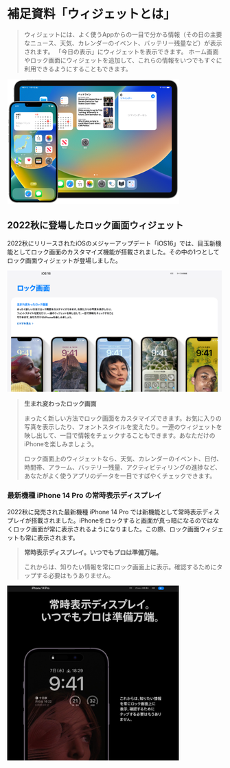補足資料「ウィジェットとは」
========================
> ウィジェットには、よく使うAppからの一目で分かる情報（その日の主要なニュース、天気、カレンダーのイベント、バッテリー残量など）が表示されます。 「今日の表示」にウィジェットを表示できます。 ホーム画面やロック画面にウィジェットを追加して、これらの情報をいつでもすぐに利用できるようにすることもできます。

<img src="widget800w.png" width="400">

2022秋に登場したロック画面ウィジェット
---------------------------------
2022秋にリリースされたiOSのメジャーアップデート「iOS16」では、目玉新機能としてロック画面のカスタマイズ機能が搭載されました。その中の1つとしてロック画面ウィジェットが登場しました。

<img src="ios16_lockscreen.png" width="500">

> __生まれ変わったロック画面__
>
> まったく新しい方法でロック画面をカスタマイズできます。お気に入りの写真を表示したり、フォントスタイルを変えたり。一連のウィジェットを映し出して、一目で情報をチェックすることもできます。あなただけのiPhoneを楽しみましょう。
>
> ロック画面上のウィジェットなら、天気、カレンダーのイベント、日付、時間帯、アラーム、バッテリー残量、アクティビティリングの進捗など、あなたがよく使うアプリのデータを一目ですばやくチェックできます。

### 最新機種 iPhone 14 Pro の常時表示ディスプレイ
2022秋に発売された最新機種 iPhone 14 Pro では新機能として常時表示ディスプレイが搭載されました。iPhoneをロックすると画面が真っ暗になるのではなくロック画面が常に表示されるようになりました。この際、ロック画面ウィジェットも常に表示されます。

> __常時表示ディスプレイ。いつでもプロは準備万端。__
>
> これからは、知りたい情報を常にロック画面上に表示。確認するためにタップする必要はもうありません。

<img src="iphone14pro_alwaysondisplay.png" width="400">
